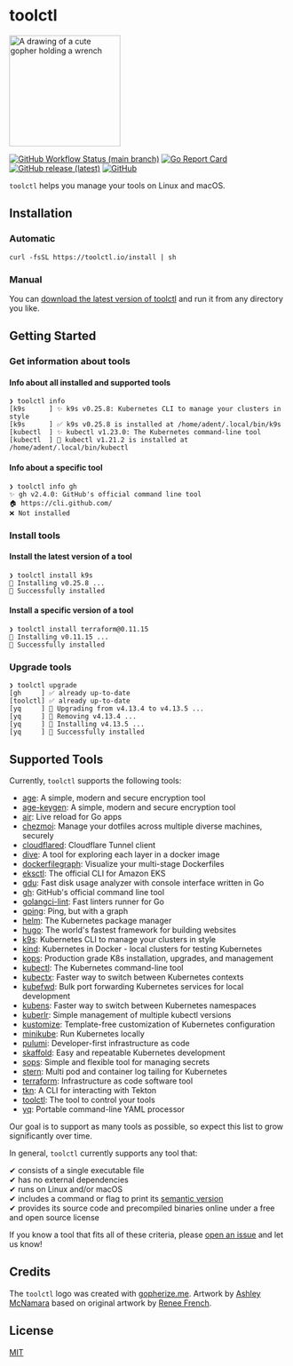 # toolctl

<img src="https://user-images.githubusercontent.com/547220/146074557-339fc1e4-f83e-4cbb-b885-74cb6b52fd46.png" width="200px" alt="A drawing of a cute gopher holding a wrench">

[![GitHub Workflow Status (main branch)](https://img.shields.io/github/actions/workflow/status/toolctl/toolctl/ci.yml?branch=main)](https://github.com/toolctl/toolctl/actions/workflows/ci.yml?query=branch%3Amain)
[![Go Report Card](https://goreportcard.com/badge/github.com/toolctl/toolctl)](https://goreportcard.com/report/github.com/toolctl/toolctl)
[![GitHub release (latest)](https://img.shields.io/github/v/release/toolctl/toolctl)](https://github.com/toolctl/toolctl/releases/latest)
[![GitHub](https://img.shields.io/github/license/toolctl/toolctl)](LICENSE)

`toolctl` helps you manage your tools on Linux and macOS.

## Installation

### Automatic

```shell
curl -fsSL https://toolctl.io/install | sh
```

### Manual

You can [download the latest version of toolctl](https://github.com/toolctl/toolctl/releases/latest) and run it from any directory you like.

## Getting Started

### Get information about tools

#### Info about all installed and supported tools

```text
❯ toolctl info
[k9s      ] ✨ k9s v0.25.8: Kubernetes CLI to manage your clusters in style
[k9s      ] ✅ k9s v0.25.8 is installed at /home/adent/.local/bin/k9s
[kubectl  ] ✨ kubectl v1.23.0: The Kubernetes command-line tool
[kubectl  ] 🔄 kubectl v1.21.2 is installed at /home/adent/.local/bin/kubectl
```

#### Info about a specific tool

```text
❯ toolctl info gh
✨ gh v2.4.0: GitHub's official command line tool
🏠 https://cli.github.com/
❌ Not installed
```

### Install tools

#### Install the latest version of a tool

```text
❯ toolctl install k9s
👷 Installing v0.25.8 ...
🎉 Successfully installed
```

#### Install a specific version of a tool

```text
❯ toolctl install terraform@0.11.15
👷 Installing v0.11.15 ...
🎉 Successfully installed
```

### Upgrade tools

```text
❯ toolctl upgrade
[gh     ] ✅ already up-to-date
[toolctl] ✅ already up-to-date
[yq     ] 👷 Upgrading from v4.13.4 to v4.13.5 ...
[yq     ] 👷 Removing v4.13.4 ...
[yq     ] 👷 Installing v4.13.5 ...
[yq     ] 🎉 Successfully installed
```

## Supported Tools

Currently, `toolctl` supports the following tools:

- [age](https://age-encryption.org/): A simple, modern and secure encryption tool
- [age-keygen](https://age-encryption.org/): A simple, modern and secure encryption tool
- [air](https://github.com/cosmtrek/air): Live reload for Go apps
- [chezmoi](https://chezmoi.io/): Manage your dotfiles across multiple diverse machines, securely
- [cloudflared](https://github.com/cloudflare/cloudflared): Cloudflare Tunnel client
- [dive](https://github.com/wagoodman/dive): A tool for exploring each layer in a docker image
- [dockerfilegraph](https://github.com/patrickhoefler/dockerfilegraph): Visualize your multi-stage Dockerfiles
- [eksctl](https://eksctl.io/): The official CLI for Amazon EKS
- [gdu](https://github.com/dundee/gdu): Fast disk usage analyzer with console interface written in Go
- [gh](https://cli.github.com/): GitHub's official command line tool
- [golangci-lint](https://golangci-lint.run/): Fast linters runner for Go
- [gping](https://github.com/orf/gping): Ping, but with a graph
- [helm](https://helm.sh/): The Kubernetes package manager
- [hugo](https://gohugo.io/): The world's fastest framework for building websites
- [k9s](https://k9scli.io/): Kubernetes CLI to manage your clusters in style
- [kind](https://kind.sigs.k8s.io/): Kubernetes in Docker - local clusters for testing Kubernetes
- [kops](https://kops.sigs.k8s.io/): Production grade K8s installation, upgrades, and management
- [kubectl](https://kubernetes.io/docs/reference/kubectl/): The Kubernetes command-line tool
- [kubectx](https://github.com/ahmetb/kubectx): Faster way to switch between Kubernetes contexts
- [kubefwd](https://github.com/txn2/kubefwd): Bulk port forwarding Kubernetes services for local development
- [kubens](https://github.com/ahmetb/kubectx): Faster way to switch between Kubernetes namespaces
- [kuberlr](https://github.com/flavio/kuberlr): Simple management of multiple kubectl versions
- [kustomize](https://kustomize.io/): Template-free customization of Kubernetes configuration
- [minikube](https://minikube.sigs.k8s.io/): Run Kubernetes locally
- [pulumi](https://www.pulumi.com/): Developer-first infrastructure as code
- [skaffold](https://skaffold.dev/): Easy and repeatable Kubernetes development
- [sops](https://github.com/mozilla/sops): Simple and flexible tool for managing secrets
- [stern](https://github.com/stern/stern): Multi pod and container log tailing for Kubernetes
- [terraform](https://www.terraform.io/): Infrastructure as code software tool
- [tkn](https://github.com/tektoncd/cli): A CLI for interacting with Tekton
- [toolctl](https://github.com/toolctl/toolctl): The tool to control your tools
- [yq](https://mikefarah.gitbook.io/yq/): Portable command-line YAML processor

Our goal is to support as many tools as possible, so expect this list to grow significantly over time.

In general, `toolctl` currently supports any tool that:

✔ consists of a single executable file\
✔ has no external dependencies\
✔ runs on Linux and/or macOS\
✔ includes a command or flag to print its [semantic version](https://semver.org/)\
✔ provides its source code and precompiled binaries online under a free and open source license

If you know a tool that fits all of these criteria, please [open an issue](https://github.com/toolctl/api/issues/new?title=Tool%20request:%20) and let us know!

## Credits

The `toolctl` logo was created with [gopherize.me](https://gopherize.me/).
Artwork by [Ashley McNamara](https://twitter.com/ashleymcnamara) based on original artwork by [Renee French](https://reneefrench.blogspot.co.uk/).

## License

[MIT](LICENSE)
